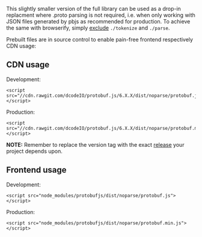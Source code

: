 This slightly smaller version of the full library can be used as a drop-in replacment where .proto parsing is not required, i.e. when only working with JSON files generated by pbjs as recommended for production. To achieve the same with browserify, simply [exclude](https://github.com/substack/browserify-handbook#excluding) `./tokenize` and `./parse`.

Prebuilt files are in source control to enable pain-free frontend respectively CDN usage:

CDN usage
---------

Development:
```
<script src="//cdn.rawgit.com/dcodeIO/protobuf.js/6.X.X/dist/noparse/protobuf.js"></script>
```

Production:
```
<script src="//cdn.rawgit.com/dcodeIO/protobuf.js/6.X.X/dist/noparse/protobuf.min.js"></script>
```

**NOTE:** Remember to replace the version tag with the exact [release](https://github.com/dcodeIO/protobuf.js/tags) your project depends upon.

Frontend usage
--------------

Development:
```
<script src="node_modules/protobufjs/dist/noparse/protobuf.js"></script>
```

Production:
```
<script src="node_modules/protobufjs/dist/noparse/protobuf.min.js"></script>
```
